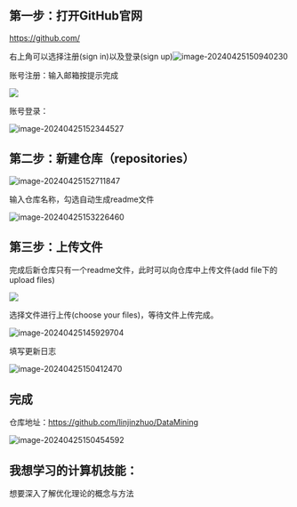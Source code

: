 ## 第一步：打开GitHub官网

https://github.com/

右上角可以选择注册(sign in)以及登录(sign up)![image-20240425150940230](C:\Users\Administrator\AppData\Roaming\Typora\typora-user-images\image-20240425150940230.png)

账号注册：输入邮箱按提示完成

![](C:\Users\Administrator\AppData\Roaming\Typora\typora-user-images\image-20240425151953382.png)

账号登录：

![image-20240425152344527](C:\Users\Administrator\AppData\Roaming\Typora\typora-user-images\image-20240425152344527.png)

## 第二步：新建仓库（repositories）

![image-20240425152711847](C:\Users\Administrator\AppData\Roaming\Typora\typora-user-images\image-20240425152711847.png)

输入仓库名称，勾选自动生成readme文件

![image-20240425153226460](C:\Users\Administrator\AppData\Roaming\Typora\typora-user-images\image-20240425153226460.png)

## 第三步：上传文件

完成后新仓库只有一个readme文件，此时可以向仓库中上传文件(add file下的upload files)

![](C:\Users\Administrator\AppData\Roaming\Typora\typora-user-images\image-20240425153653442.png)

选择文件进行上传(choose your files)，等待文件上传完成。

![image-20240425145929704](C:\Users\Administrator\AppData\Roaming\Typora\typora-user-images\image-20240425145929704.png)

填写更新日志

![image-20240425150412470](C:\Users\Administrator\AppData\Roaming\Typora\typora-user-images\image-20240425150412470.png)

## 完成

仓库地址：https://github.com/linjinzhuo/DataMining

![image-20240425150454592](C:\Users\Administrator\AppData\Roaming\Typora\typora-user-images\image-20240425150454592.png)

## 我想学习的计算机技能：

想要深入了解优化理论的概念与方法